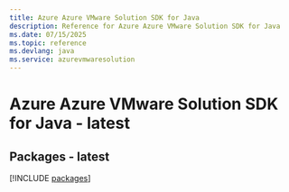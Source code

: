 ```yaml
---
title: Azure Azure VMware Solution SDK for Java
description: Reference for Azure Azure VMware Solution SDK for Java
ms.date: 07/15/2025
ms.topic: reference
ms.devlang: java
ms.service: azurevmwaresolution
---
```

# Azure Azure VMware Solution SDK for Java - latest
## Packages - latest
[!INCLUDE [packages](azure-vmware-solution-index.md)]